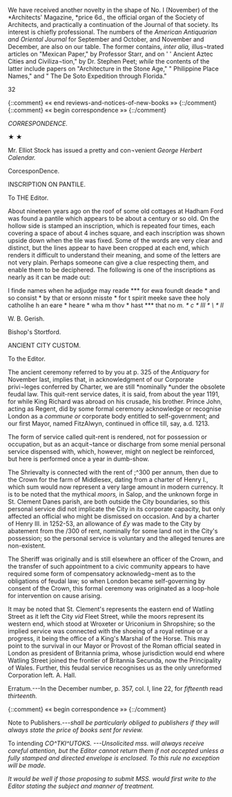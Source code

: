 We have received another novelty in the shape
of No. I (November) of the *Architects' Magazine,
*price 6d., the official organ of the Society of
Architects, and practically a continuation of the
Journal of that society. Its interest is chiefly
professional. The numbers of the *American
Antiquarian and Oriental Journal* for September and
October, and November and December, are also on
our table. The former contains, *inter alia,* illus¬trated
articles on "Mexican Paper," by Professor
Starr, and on ' ' Ancient Aztec Cities and Civiliza¬tion,"
by Dr. Stephen Peet; *while* the contents of
the latter include papers on "Architecture in the
Stone Age," " Philippine Place Names," and
" The De Soto Expedition through Florida."

32

{::comment} «« end reviews-and-notices-of-new-books »» {::/comment}
{::comment} «« begin correspondence »» {::/comment}


*CORRESPONDENCE.*

★ ★

Mr. Elliot Stock has issued a pretty and con¬venient
*George Herbert Calendar.*

CorcesponDence.

INSCRIPTION ON PANTILE.

To THE Editor.

About nineteen years ago on the roof of some old
cottages at Hadham Ford was found a pantile
which appears to be about a century or so old. On
the hollow side is stamped an inscription, which is
repeated four times, each covering a space of about
4 inches square, and each inscription was shown
upside down when the tile was fixed. Some of the
words are very clear and distinct, but the lines
appear to have been cropped at each end, which
renders it difficult to understand their meaning, and
some of the letters are not very plain. Perhaps
someone can give a clue respecting them, and
enable them to be deciphered. The following is
one of the inscriptions as nearly as it can be made
out:

I finde names
when he adjudge
may reade *** for ewa
foundt deade * and so
consist * by that or
ersonn misste * for
t spirit meeke save
thee holy catholihe
h an eare * heare * wha
m thov * hast *** that no
*m. * c * III * \ * II*

W. B. Gerish.

Bishop's Stortford.

ANCIENT CITY CUSTOM.

To the Editor.

The ancient ceremony referred to by you at
p. 325 of the *Antiquary* for November last, implies
that, in acknowledgment of our Corporate privi¬leges
conferred by Charter, we are still *nominally
*under the obsolete feudal law. This quit-rent
service dates, it is said, from about the year 1191,
for while King Richard was abroad on his crusade,
his brother. Prince John, acting as Regent, did by
some formal ceremony acknowledge or recognise
London as a *commune or* corporate body entitled to
self-government; and our first Mayor, named
FitzAlwyn, continued in office till, say, a.d. 1213.

The form of service called quit-rent is rendered,
not for possession or occupation, but as an acquit¬tance
or discharge from some menial personal
service dispensed with, which, however, might on
neglect be reinforced, but here is performed once a
year in dumb-show.

The Shrievalty is connected with the rent of
;^300 per annum, then due to the Crown for the
farm of Middlesex, dating from a charter of
Henry I., which sum would now represent a very
large amount in modern currency. It is to be
noted that the mythical *moors,* in Salop, and the
unknown forge in St. Clement Danes parish, are
both outside the City boundaries, so this personal
service did not implicate the City in its corporate
capacity, but only affected an official who might
be dismissed on occasion. And by a charter of
Henry III. in 1252-53, an allowance of *£y* was
made to the City by abatement from the /300 of
rent, nominally for some land not in the City's
possession; so the personal service is voluntary
and the alleged tenures are non-existent.

The Sheriff was originally and is still elsewhere
an officer of the Crown, and the transfer of such
appointment to a civic community appears to have
required some form of compensatory acknowledg¬ment
as to the obligations of feudal law; so when
London became self-governing by consent of the
Crown, this formal ceremony was originated as a
loop-hole for intervention on cause arising.

It may be noted that St. Clement's represents
the eastern end of Watling Street as it left the
City *vid* Fleet Street, while the moors represent
its western end, which stood at Wroxeter or
Uriconium in Shropshire; so the implied service
was connected with the shoeing of a royal retinue
or a progress, it being the office of a King's
Marshal of the Horse. This may point to the
survival in our Mayor or Provost of the Roman
official seated in London as president of Britannia
prima, whose jurisdiction would end where Watling
Street joined the frontier of Britannia Secunda,
now the Principality of Wales. Further, this
feudal service recognises us as the only unreformed
Corporation left.    A. Hall.

Erratum.---In the December number, p. 357,
col. I, line 22, for *fifteenth* read *thirteenth.*

{::comment} «« begin correspondence »» {::/comment}

Note to Publishers.---*shall be particularly
obliged to publishers if they will always state the price
of books sent for review.*

To intending *CO^TKI^UTOKS. ---Unsolicited mss.
will always receive careful attention, but the Editor
cannot return them if not accepted unless a fully
stamped and directed envelope is enclosed. To this
rule no exception will be made.*

*It would be well if those proposing to submit MSS.
would first write to the Editor stating the subject and
manner of treatment.*
